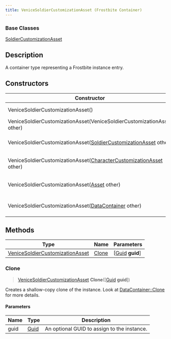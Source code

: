 ```yaml
---
title: VeniceSoldierCustomizationAsset (Frostbite Container)
---
```

### Base Classes

[SoldierCustomizationAsset](SoldierCustomizationAsset)

## Description

A container type representing a Frostbite instance entry.

## Constructors

| Constructor                                                                                       | Description                                                                                                                                                  |
| ------------------------------------------------------------------------------------------------- | ------------------------------------------------------------------------------------------------------------------------------------------------------------ |
| VeniceSoldierCustomizationAsset()                                                                 | Create a new instance of this container type.                                                                                                                |
| VeniceSoldierCustomizationAsset(VeniceSoldierCustomizationAsset other)                            | Create a reference copy of an instance of the same type.                                                                                                     |
| VeniceSoldierCustomizationAsset([SoldierCustomizationAsset](SoldierCustomizationAsset) other)     | Upcast an instance of type [SoldierCustomizationAsset](SoldierCustomizationAsset) to [VeniceSoldierCustomizationAsset](VeniceSoldierCustomizationAsset).     |
| VeniceSoldierCustomizationAsset([CharacterCustomizationAsset](CharacterCustomizationAsset) other) | Upcast an instance of type [CharacterCustomizationAsset](CharacterCustomizationAsset) to [VeniceSoldierCustomizationAsset](VeniceSoldierCustomizationAsset). |
| VeniceSoldierCustomizationAsset([Asset](Asset) other)                                             | Upcast an instance of type [Asset](Asset) to [VeniceSoldierCustomizationAsset](VeniceSoldierCustomizationAsset).                                             |
| VeniceSoldierCustomizationAsset([DataContainer](/vext/ref/cls/shr/datacontainer) other)        | Upcast an instance of type [DataContainer](/vext/ref/cls/shr/datacontainer) to [VeniceSoldierCustomizationAsset](VeniceSoldierCustomizationAsset).        |

## Methods

| Type                                                               | Name            | Parameters                                     |
| ------------------------------------------------------------------ | --------------- | ---------------------------------------------- |
| [VeniceSoldierCustomizationAsset](VeniceSoldierCustomizationAsset) | [Clone](#clone) | \[[Guid](/vext/ref/cls/shr/guid) **guid**\] |

### Clone

> [VeniceSoldierCustomizationAsset](VeniceSoldierCustomizationAsset) **Clone**(\[[Guid](/vext/ref/cls/shr/guid) **guid**\])

Creates a shallow-copy clone of the instance. Look at [DataContainer::Clone](/vext/ref/cls/shr/datacontainer#clone) for more details.

#### Parameters

| Name | Type         | Description                                 |
| ---- | ------------ | ------------------------------------------- |
| guid | [Guid](Guid) | An optional GUID to assign to the instance. |
